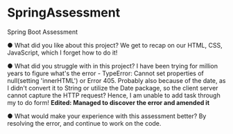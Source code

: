 # SpringAssessment
Spring Boot Assessment


●  	What did you like about this project?
We get to recap on our HTML, CSS, JavaScript, which I forget how to do it! 

●  	What did you struggle with in this project?
I have been trying for million years to figure what's the error - TypeError: Cannot set properties of null(setting 'innerHTML') or Error 405. 
Probably also because of the date, as I didn't convert it to String or utilize the Date package, so the client server cannot capture the HTTP request? Hence, I am unable to add task through my to do form!
<b>Edited: Managed to discover the error and amended it</b>

●  	What would make your experience with this assessment better?
By resolving the error, and continue to work on the code.
